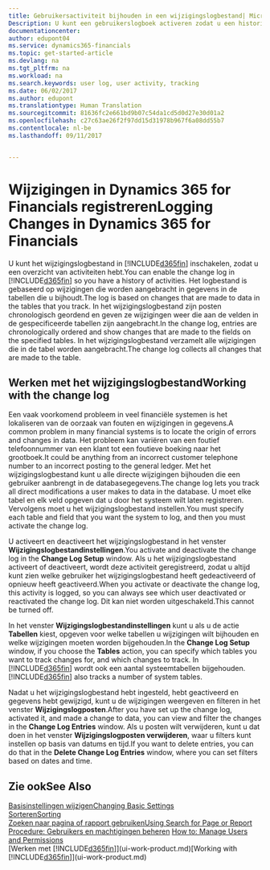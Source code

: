 ```yaml
---
title: Gebruikersactiviteit bijhouden in een wijzigingslogbestand| Microsoft Docs
Description: U kunt een gebruikerslogboek activeren zodat u een historie hebt van eventuele wijzigingen in gegevens in getraceerde tabellen.
documentationcenter: 
author: edupont04
ms.service: dynamics365-financials
ms.topic: get-started-article
ms.devlang: na
ms.tgt_pltfrm: na
ms.workload: na
ms.search.keywords: user log, user activity, tracking
ms.date: 06/02/2017
ms.author: edupont
ms.translationtype: Human Translation
ms.sourcegitcommit: 81636fc2e661bd9b07c54da1cd5d0d27e30d01a2
ms.openlocfilehash: c27c63ae26f2f97dd15d31978b967f6a08dd55b7
ms.contentlocale: nl-be
ms.lasthandoff: 09/11/2017


---
```

# <a name="logging-changes-in-dynamics-365-for-financials"></a><span data-ttu-id="b7fb8-103">Wijzigingen in Dynamics 365 for Financials registreren</span><span class="sxs-lookup"><span data-stu-id="b7fb8-103">Logging Changes in Dynamics 365 for Financials</span></span>
<span data-ttu-id="b7fb8-104">U kunt het wijzigingslogbestand in [!INCLUDE[d365fin](includes/d365fin_md.md)] inschakelen, zodat u een overzicht van activiteiten hebt.</span><span class="sxs-lookup"><span data-stu-id="b7fb8-104">You can enable the change log in [!INCLUDE[d365fin](includes/d365fin_md.md)] so you have a history of activities.</span></span> <span data-ttu-id="b7fb8-105">Het logbestand is gebaseerd op wijzigingen die worden aangebracht in gegevens in de tabellen die u bijhoudt.</span><span class="sxs-lookup"><span data-stu-id="b7fb8-105">The log is based on changes that are made to data in the tables that you track.</span></span> <span data-ttu-id="b7fb8-106">In het wijzigingslogbestand zijn posten chronologisch geordend en geven ze wijzigingen weer die aan de velden in de gespecificeerde tabellen zijn aangebracht.</span><span class="sxs-lookup"><span data-stu-id="b7fb8-106">In the change log, entries are chronologically ordered and show changes that are made to the fields on the specified tables.</span></span> <span data-ttu-id="b7fb8-107">In het wijzigingslogbestand verzamelt alle wijzigingen die in de tabel worden aangebracht.</span><span class="sxs-lookup"><span data-stu-id="b7fb8-107">The change log collects all changes that are made to the table.</span></span>  

## <a name="working-with-the-change-log"></a><span data-ttu-id="b7fb8-108">Werken met het wijzigingslogbestand</span><span class="sxs-lookup"><span data-stu-id="b7fb8-108">Working with the change log</span></span>
<span data-ttu-id="b7fb8-109">Een vaak voorkomend probleem in veel financiële systemen is het lokaliseren van de oorzaak van fouten en wijzigingen in gegevens.</span><span class="sxs-lookup"><span data-stu-id="b7fb8-109">A common problem in many financial systems is to locate the origin of errors and changes in data.</span></span> <span data-ttu-id="b7fb8-110">Het probleem kan variëren van een foutief telefoonnummer van een klant tot een foutieve boeking naar het grootboek.</span><span class="sxs-lookup"><span data-stu-id="b7fb8-110">It could be anything from an incorrect customer telephone number to an incorrect posting to the general ledger.</span></span> <span data-ttu-id="b7fb8-111">Met het wijzigingslogbestand kunt u alle directe wijzigingen bijhouden die een gebruiker aanbrengt in de databasegegevens.</span><span class="sxs-lookup"><span data-stu-id="b7fb8-111">The change log lets you track all direct modifications a user makes to data in the database.</span></span> <span data-ttu-id="b7fb8-112">U moet elke tabel en elk veld opgeven dat u door het systeem wilt laten registreren. Vervolgens moet u het wijzigingslogbestand instellen.</span><span class="sxs-lookup"><span data-stu-id="b7fb8-112">You must specify each table and field that you want the system to log, and then you must activate the change log.</span></span>  

<span data-ttu-id="b7fb8-113">U activeert en deactiveert het wijzigingslogbestand in het venster **Wijzigingslogbestandinstellingen**.</span><span class="sxs-lookup"><span data-stu-id="b7fb8-113">You activate and deactivate the change log in the **Change Log Setup** window.</span></span> <span data-ttu-id="b7fb8-114">Als u het wijzigingslogbestand activeert of deactiveert, wordt deze activiteit geregistreerd, zodat u altijd kunt zien welke gebruiker het wijzigingslogbestand heeft gedeactiveerd of opnieuw heeft geactiveerd.</span><span class="sxs-lookup"><span data-stu-id="b7fb8-114">When you activate or deactivate the change log, this activity is logged, so you can always see which user deactivated or reactivated the change log.</span></span> <span data-ttu-id="b7fb8-115">Dit kan niet worden uitgeschakeld.</span><span class="sxs-lookup"><span data-stu-id="b7fb8-115">This cannot be turned off.</span></span>  

<span data-ttu-id="b7fb8-116">In het venster **Wijzigingslogbestandinstellingen** kunt u als u de actie **Tabellen** kiest, opgeven voor welke tabellen u wijzigingen wilt bijhouden en welke wijzigingen moeten worden bijgehouden.</span><span class="sxs-lookup"><span data-stu-id="b7fb8-116">In the **Change Log Setup** window, if you choose the **Tables** action, you can specify which tables you want to track changes for, and which changes to track.</span></span> <span data-ttu-id="b7fb8-117">In [!INCLUDE[d365fin](includes/d365fin_md.md)] wordt ook een aantal systeemtabellen bijgehouden.</span><span class="sxs-lookup"><span data-stu-id="b7fb8-117">[!INCLUDE[d365fin](includes/d365fin_md.md)] also tracks a number of system tables.</span></span>

<span data-ttu-id="b7fb8-118">Nadat u het wijzigingslogbestand hebt ingesteld, hebt geactiveerd en gegevens hebt gewijzigd, kunt u de wijzigingen weergeven en filteren in het venster **Wijzigingslogposten**.</span><span class="sxs-lookup"><span data-stu-id="b7fb8-118">After you have set up the change log, activated it, and made a change to data, you can view and filter the changes in the **Change Log Entries** window.</span></span> <span data-ttu-id="b7fb8-119">Als u posten wilt verwijderen, kunt u dat doen in het venster **Wijzigingslogposten verwijderen**, waar u filters kunt instellen op basis van datums en tijd.</span><span class="sxs-lookup"><span data-stu-id="b7fb8-119">If you want to delete entries, you can do that in the **Delete Change Log Entries** window, where you can set filters based on dates and time.</span></span>  

## <a name="see-also"></a><span data-ttu-id="b7fb8-120">Zie ook</span><span class="sxs-lookup"><span data-stu-id="b7fb8-120">See Also</span></span>
[<span data-ttu-id="b7fb8-121">Basisinstellingen wijzigen</span><span class="sxs-lookup"><span data-stu-id="b7fb8-121">Changing Basic Settings</span></span>](ui-change-basic-settings.md)  
[<span data-ttu-id="b7fb8-122">Sorteren</span><span class="sxs-lookup"><span data-stu-id="b7fb8-122">Sorting</span></span>](ui-sorting.md)  
[<span data-ttu-id="b7fb8-123">Zoeken naar pagina of rapport gebruiken</span><span class="sxs-lookup"><span data-stu-id="b7fb8-123">Using Search for Page or Report</span></span>](ui-search.md)  
<span data-ttu-id="b7fb8-124">[Procedure: Gebruikers en machtigingen beheren](ui-how-users-permissions.md)  </span><span class="sxs-lookup"><span data-stu-id="b7fb8-124">[How to: Manage Users and Permissions](ui-how-users-permissions.md)  </span></span>  
<span data-ttu-id="b7fb8-125">[Werken met [!INCLUDE[d365fin](includes/d365fin_md.md)]](ui-work-product.md)</span><span class="sxs-lookup"><span data-stu-id="b7fb8-125">[Working with [!INCLUDE[d365fin](includes/d365fin_md.md)]](ui-work-product.md)</span></span>  

